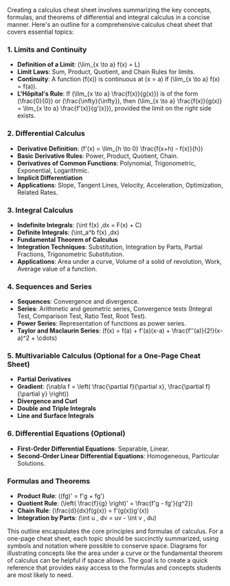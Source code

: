 Creating a calculus cheat sheet involves summarizing the key concepts, formulas, and theorems of differential and integral calculus in a concise manner. Here's an outline for a comprehensive calculus cheat sheet that covers essential topics:

### 1. Limits and Continuity
- **Definition of a Limit**: \(\lim_{x \to a} f(x) = L\)
- **Limit Laws**: Sum, Product, Quotient, and Chain Rules for limits.
- **Continuity**: A function \(f(x)\) is continuous at \(x = a\) if \(\lim_{x \to a} f(x) = f(a)\).
- **L'Hôpital's Rule**: If \(\lim_{x \to a} \frac{f(x)}{g(x)}\) is of the form \(\frac{0}{0}\) or \(\frac{\infty}{\infty}\), then \(\lim_{x \to a} \frac{f(x)}{g(x)} = \lim_{x \to a} \frac{f'(x)}{g'(x)}\), provided the limit on the right side exists.

### 2. Differential Calculus
- **Derivative Definition**: \(f'(x) = \lim_{h \to 0} \frac{f(x+h) - f(x)}{h}\)
- **Basic Derivative Rules**: Power, Product, Quotient, Chain.
- **Derivatives of Common Functions**: Polynomial, Trigonometric, Exponential, Logarithmic.
- **Implicit Differentiation**
- **Applications**: Slope, Tangent Lines, Velocity, Acceleration, Optimization, Related Rates.

### 3. Integral Calculus
- **Indefinite Integrals**: \(\int f(x) \,dx = F(x) + C\)
- **Definite Integrals**: \(\int_a^b f(x) \,dx\)
- **Fundamental Theorem of Calculus**
- **Integration Techniques**: Substitution, Integration by Parts, Partial Fractions, Trigonometric Substitution.
- **Applications**: Area under a curve, Volume of a solid of revolution, Work, Average value of a function.

### 4. Sequences and Series
- **Sequences**: Convergence and divergence.
- **Series**: Arithmetic and geometric series, Convergence tests (Integral Test, Comparison Test, Ratio Test, Root Test).
- **Power Series**: Representation of functions as power series.
- **Taylor and Maclaurin Series**: \(f(x) = f(a) + f'(a)(x-a) + \frac{f''(a)}{2!}(x-a)^2 + \cdots\)

### 5. Multivariable Calculus (Optional for a One-Page Cheat Sheet)
- **Partial Derivatives**
- **Gradient**: \(\nabla f = \left( \frac{\partial f}{\partial x}, \frac{\partial f}{\partial y} \right)\)
- **Divergence and Curl**
- **Double and Triple Integrals**
- **Line and Surface Integrals**

### 6. Differential Equations (Optional)
- **First-Order Differential Equations**: Separable, Linear.
- **Second-Order Linear Differential Equations**: Homogeneous, Particular Solutions.

### Formulas and Theorems
- **Product Rule**: \((fg)' = f'g + fg'\)
- **Quotient Rule**: \(\left( \frac{f}{g} \right)' = \frac{f'g - fg'}{g^2}\)
- **Chain Rule**: \(\frac{d}{dx}f(g(x)) = f'(g(x))g'(x)\)
- **Integration by Parts**: \(\int u \, dv = uv - \int v \, du\)

This outline encapsulates the core principles and formulas of calculus. For a one-page cheat sheet, each topic should be succinctly summarized, using symbols and notation where possible to conserve space. Diagrams for illustrating concepts like the area under a curve or the fundamental theorem of calculus can be helpful if space allows. The goal is to create a quick reference that provides easy access to the formulas and concepts students are most likely to need.
